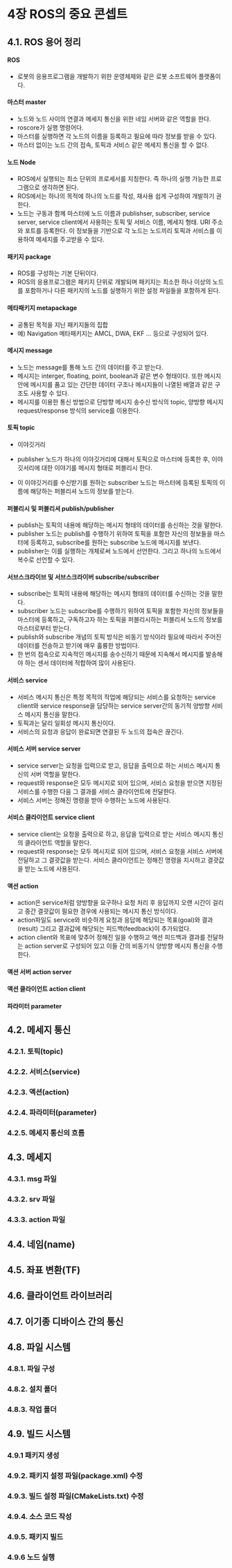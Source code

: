 # 4장 ROS의 중요 콘셉트

## 4.1. ROS 용어 정리

#### ROS

- 로봇의 응용프로그램을 개발하기 위한 운영체제와 같은 로봇 소프트웨어 플랫폼이다.

#### 마스터 master

- 노드와 노드 사이의 연결과 메세지 통신을 위한 네임 서버와 같은 역할을 한다.
- roscore가 실행 명령어다.
- 마스터를  실행하면 각 노드의 이름을 등록하고 필요에 따라 정보를 받을 수 있다. 
- 마스터 없이는 노드 간의 접속, 토픽과 서비스 같은 메세지 통신을 할 수 없다.

#### 노드 Node

- ROS에서 실행되는 최소 단위의 프로세서를 지칭한다. 즉 하나의 실행 가능한 프로그램으로 생각하면 된다.
- ROS에서는 하나의 목적에 하나의 노드를 작성, 재사용 쉽게 구성하여 개발하기 권한다.
- 노드는 구동과 함께 마스터에 노드 이름과 publishser, subscriber, service server, service client에서 사용하는 토픽 및 서비스 이름, 메세지 형태. URI 주소와 포트를 등록한다. 이 정보들을 기반으로 각 노드는 노드끼리 토픽과 서비스를 이용하여 메세지를 주고받을 수 있다.

#### 패키지 package

- ROS를 구성하는 기본 단뒤이다.
- ROS의 응용프로그램은 패키지 단위로 개발되며 패키지는 최소한 하나 이상의 노드를 포함하거나 다른 패키지의 노드를 실행하기 위한 설정 파일들을 포함하게 된다.

#### 메타패키지 metapackage

- 공통된 목적을 지닌 패키지들의 집합
- 예) Navigation 메타패키지는 AMCL, DWA, EKF ... 등으로 구성되어 있다.

#### 메시지 message

- 노드는 message를 통해 노드 간의 데이터를 주고 받는다.
- 메시지는 interger, floating, point, boolean과 같은 변수 형태이다. 또한 메시지 안에 메시지를 품고 있는 간단한 데이터 구조나 메시지들이 나열된 배열과 같은 구조도 사용할 수 있다.
- 메시지를 이용한 통신 방법으로 단방향 메시지 송수신 방식의 topic, 양방향 메시지 request/response 방식의 service를 이용한다.

#### 토픽 topic

- 이야깃거리

-  publisher 노드가 하나의 이야깃거리에 대해서 토픽으로 마스터에 등록한 후, 이야깃서리에 대한 이야기를 메시지 형태로 퍼블리시 한다.
- 이 이야깃거리를 수신받기를 원하는 subscriber 노드는 마스터에 등록된 토픽의 이름에 해당하는 퍼블리셔 노드의 정보를 받는다.

#### 퍼블리시 및 퍼블리셔 publish/publisher

- publish는 토픽의 내용에 해당하는 메시지 형태의 데이터를 송신하는 것을 말한다.
- publisher 노드는 publish를 수행하기 위하여 토픽을 포함한 자신의 정보들을 마스터에 등록하고, subscribe를 원하는 subscribe 노드에 메시지를 보낸다.
- publisher는 이를 실행하는 개체로써 노드에서 선언한다. 그리고 하나의 노드에서 복수로 선언할 수 있다.

#### 서브스크라이브 및 서브스크라이버 subscribe/subscriber

- subscribe는 토픽의 내용에 해당하는 메시지 형태의 데이터를 수신하는 것을 말한다.
- subscriber 노드는 subscribe를 수행하기 위하여 토픽을 포함한 자신의 정보들을 마스터에 등록하고, 구독하고자 하는 토픽을 퍼블리시하는 퍼블리셔 노드의 정보를 마스터로부터 받는다.
- publish와 subscribe 개념의 토픽 방식은 비동기 방식이라 필요에 따라서 주어진 데이터를 전송하고 받기에 매우 훌륭한 방법이다.  
- 한 번의 접속으로 지속적인 메시지를 송수신하기 때문에 지속해서 메시지를 발송해야 하는 센서 데이터에 적합하여 많이 사용된다. 

#### 서비스 service

- 서비스 메시지 통신은 특정 목적의 작업에 해당되는 서비스를 요청하는 service client와 service response을 담당하는 service server간의 동기적 양방향 서비스 메시지 통신을 말한다.
- 토픽과는 달리 일회성 메시지 통신이다. 
- 서비스의 요청과 응답이 완료되면 연결된 두 노드의 접속은 끊긴다.

#### 서비스 서버 service server

- service server는 요청을 입력으로 받고, 응답을 출력으로 하는 서비스 메시지 통신의 서버 역할을 말한다.
- request와 response은 모두 메시지로 되어 있으며, 서비스 요청을 받으면 지정된 서비스를 수행한 다음 그 결과를 서비스 클라이언트에 전달한다.
- 서비스 서버는 정해진 명령을 받아 수행하는 노드에 사용된다.

#### 서비스 클라이언트 service client

- service client는 요청을 출력으로 하고, 응답을 입력으로 받는 서비스 메시지 통신의 클라이언트 역할을 말한다.
- request와 response는 모두 메시지로 되어 있으며, 서비스 요청을 서비스 서버에 전달하고 그 결괏값을 받는다. 서비스 클라이언트는 정해진 명령을 지시하고 결괏값을 받는 노드에 사용된다.

#### 액션 action

- action은 service처럼 양방향을 요구하나 요청 처리 후 응답까지 오랜 시간이 걸리고 중간 결괏값이 필요한 경우에 사용되는 메시지 통신 방식이다.
- action파일도 service와 비슷하게 요청과 응답에 해당되는 목표(goal)와 결과(result) 그리고 결과값에 해당되는 피드백(feedback)이 추가되었다.
- action client와 목표에 맞추어 정해진 일을 수행하고 액션 피드백과 결과를 전달하는 action server로 구성되어 있고 이들 간의 비동기식 양방향 메시지 통신을 수행한다.

#### 액션 서버 action server



#### 액션 클라이언트 action client



#### 파라미터 parameter







## 4.2. 메세지 통신





### 4.2.1. 토픽(topic)



### 4.2.2. 서비스(service)



### 4.2.3. 액션(action)



### 4.2.4. 파라미터(parameter)



### 4.2.5. 메세지 통신의 흐름



## 4.3. 메세지



### 4.3.1. msg 파일



### 4.3.2. srv 파일



### 4.3.3. action 파일



## 4.4. 네임(name)



## 4.5. 좌표 변환(TF)



## 4.6. 클라이언트 라이브러리



## 4.7. 이기종 디바이스 간의 통신



## 4.8. 파일 시스템



### 4.8.1. 파일 구성



### 4.8.2. 설치 폴더



### 4.8.3. 작업 폴더



## 4.9. 빌드 시스템



### 4.9.1 패키지 생성



### 4.9.2. 패키지 설정 파일(package.xml) 수정



### 4.9.3. 빌드 설정 파일(CMakeLists.txt) 수정



### 4.9.4. 소스 코드 작성



### 4.9.5. 패키지 빌드



### 4.9.6 노드 실행

